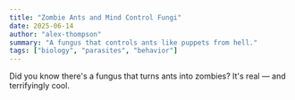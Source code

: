 ```yaml
---
title: "Zombie Ants and Mind Control Fungi"
date: 2025-06-14
author: "alex-thompson"
summary: "A fungus that controls ants like puppets from hell."
tags: ["biology", "parasites", "behavior"]
---
```


Did you know there's a fungus that turns ants into zombies? It's real — and terrifyingly cool.
